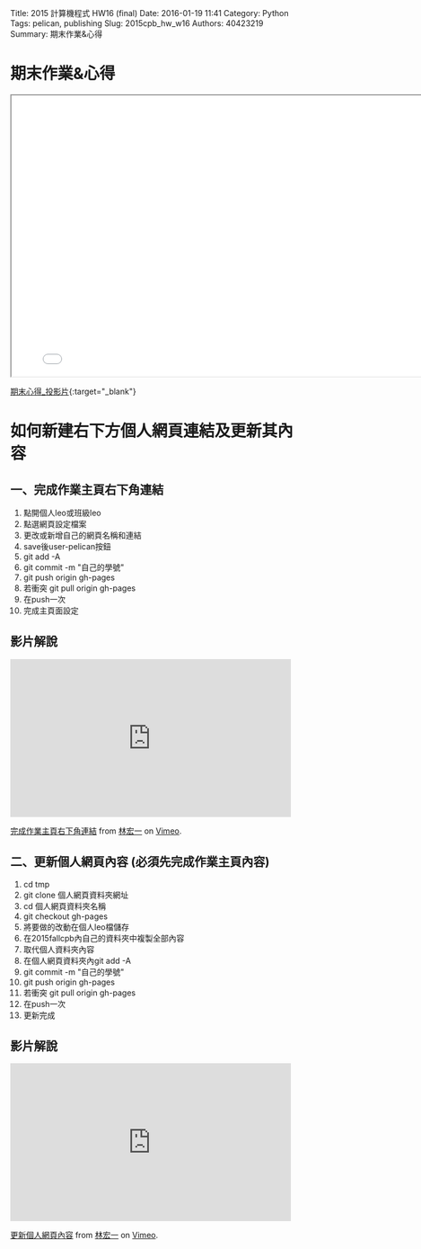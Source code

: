 Title: 2015 計算機程式 HW16 (final)
Date: 2016-01-19 11:41
Category: Python
Tags: pelican, publishing
Slug: 2015cpb_hw_w16
Authors: 40423219
Summary: 期末作業&心得

期末作業&心得
=============

<iframe src="40423219_cp_w16_p.html" width="800" height="500"></iframe>

[期末心得_投影片](40423219_cp_w16_p.html){:target="_blank"}



如何新建右下方個人網頁連結及更新其內容
=============
                                              
                                              
                                                                         
一、完成作業主頁右下角連結
--------------
                            
1. 點開個人leo或班級leo
2. 點選網頁設定檔案
3. 更改或新增自己的網頁名稱和連結
4. save後user-pelican按鈕
5. git add -A
6. git commit -m "自己的學號"
7. git push origin gh-pages
8. 若衝突 git pull origin gh-pages
9. 在push一次
10. 完成主頁面設定                   
  
影片解說
------------    
<iframe src="https://player.vimeo.com/video/152302046" width="500" height="281" frameborder="0" webkitallowfullscreen mozallowfullscreen allowfullscreen></iframe> <p><a href="https://vimeo.com/152302046">完成作業主頁右下角連結</a> from <a href="https://vimeo.com/user47671379">林宏一</a> on <a href="https://vimeo.com">Vimeo</a>.</p>

                                                                  
                                                                 
二、更新個人網頁內容 (必須先完成作業主頁內容)
-------------
                                            
1. cd tmp
2. git clone 個人網頁資料夾網址
3. cd 個人網頁資料夾名稱
4. git checkout gh-pages
5. 將要做的改動在個人leo檔儲存
6. 在2015fallcpb內自己的資料夾中複製全部內容
7. 取代個人資料夾內容
8. 在個人網頁資料夾內git add -A
9. git commit -m "自己的學號"
10. git push origin gh-pages
11. 若衝突 git pull origin gh-pages
12. 在push一次
13. 更新完成

影片解說
------------                         
<iframe src="https://player.vimeo.com/video/152302047" width="500" height="281" frameborder="0" webkitallowfullscreen mozallowfullscreen allowfullscreen></iframe> <p><a href="https://vimeo.com/152302047">更新個人網頁內容</a> from <a href="https://vimeo.com/user47671379">林宏一</a> on <a href="https://vimeo.com">Vimeo</a>.</p>



                                
